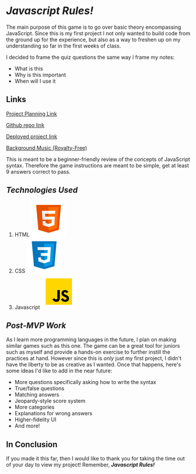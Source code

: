 # *Javascript Rules!*

The main purpose of this game is to go over basic theory encompassing JavaScript. Since this is my first project I not only wanted to build code from the ground up for the experience, but also as a way to freshen up on my understanding so far in the first weeks of class. 

I decided to frame the quiz questions the same way I frame my notes: 

* What is this
* Why is this important
* When will I use it


## Links

[Project Planning Link](https://www.github.com/haaben-exe/javascript-quiz-game/blob/main/js/data.js)

[Github repo link](https://www.github.com/haaben-exe/javascript-quiz-game.git)

[Deployed project link](https://www.haaben-exe.github.io/javascript-quiz-game/)

[Background Music (Royalty-Free)](https://www.pixabay.com/music/traditional-jazz-food-show-163665/)

This is meant to be a beginner-friendly review of the concepts of JavaScript syntax. Therefore the game instructions are meant to be simple, get at least 9 answers correct to pass.


## *Technologies Used*
1. HTML ![html logo](icons8-html-logo-96.png)
2. CSS ![css logo](icons8-css-logo-96.png)
3. Javascript ![javascript logo](icons8-javascript-96.png)


## *Post-MVP Work*

As I learn more programming languages in the future, I plan on making similar games such as this one. The game can be a great tool for juniors such as myself and provide a hands-on exercise to further instill the practices at hand. However since this is *only* just my first project, I didn't have the liberty to be as creative as I wanted. Once that happens, here's some ideas I'd like to add in the near future:

* More questions specifically asking how to write the syntax
* True/false questions
* Matching answers
* Jeopardy-style score system
* More categories
* Explanations for wrong answers
* Higher-fidelity UI
* And more!


## In Conclusion

If you made it this far, then I would like to thank you for taking the time out of your day to view my project! Remember, ***Javascript Rules!***
